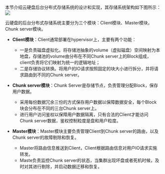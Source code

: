 本节介绍云硬盘后台分布式存储系统的设计和实现，其存储系统架构如下图所示：
![](http://imgcache.tce.fsphere.cn/static/mccdn.qcloud.com/static/img/5bf39a359912506f94ab5e205422eb42/image.png)

云硬盘的后台分布式存储系统主要分为三个模块：Client模块、Master模块，Chunk server模块。
- **Client模块**：Client通常部署在hypervisor上，主要有两个功能：
	- 一是负责磁盘虚拟化。将存储池抽象的volume（虚拟磁盘）空间映射为本地盘，存储池的volume由分布在不同Chunk server上的Block组成，client负责将它们映射为统一的逻辑地址；
	- 二是存储协议转换。将用户的IO请求按照固定的块大小进行拆分，并将请求路由到不同的Chunk server。

- **Chunk server模块**：Chunk Server是存储节点，负责管理分配Block，保存用户数据。
	- 采用每份数据冗余三份的方式保存用户数据以保障数据安全，每个Block块会分布在不同的三台Chunk server上。
	- 进行用户访问鉴权以保障用户数据隔离，只有合法的Client才能访问Chunk server数据，鉴权控制粒度是盘和用户粒度。

- **Master模块**：Master模块主要负责管理Client到Chunk server的路由，以及Chunk server的故障剔除和恢复。
	- Master将路由信息推送到Client，Client根据路由信息对用户IO请求实施转发。
	- Maste负责监控Chunk server的状态，当集群出现坏盘或者死机时候，及时对其进行剔除，并启动数据迁移和恢复。